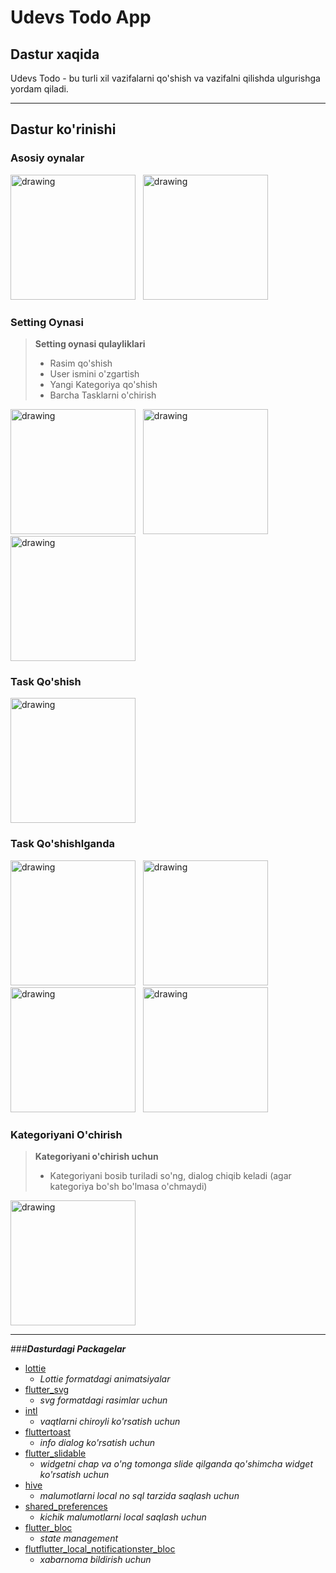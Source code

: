 # Udevs Todo App

## Dastur xaqida
Udevs Todo - bu turli xil vazifalarni qo'shish va vazifalni qilishda ulgurishga yordam qiladi.
***
## Dastur ko'rinishi
### Asosiy oynalar
<div>
<img src="/readme_asset/main%20page%20with%20task.png" alt="drawing" width="200"/>
&nbsp
<img src="/readme_asset/task%20page%20without%20task.png" alt="drawing" width="200"/>
</div>

### Setting Oynasi

>__Setting oynasi qulayliklari__
>* Rasim qo'shish
>* User ismini o'zgartish
>* Yangi Kategoriya qo'shish
>* Barcha Tasklarni o'chirish

<div>
<img src="/readme_asset/setting%20page.png" alt="drawing" width="200"/>
&nbsp
<img src="/readme_asset/setting%20page%20add%20category.png" alt="drawing" width="200"/>
&nbsp
<img src="/readme_asset/setting%20page_2.png" alt="drawing" width="200"/>
</div>

### Task Qo'shish
<img src="/readme_asset/Add%20Task.png" alt="drawing" width="200"/>

### Task Qo'shishlganda
<div>
<img src="/readme_asset/main%20page%20with%20task.png" alt="drawing" width="200"/>
&nbsp
<img src="/readme_asset/main%20page%20with%20task_4.png" alt="drawing" width="200"/>
&nbsp
<img src="/readme_asset/main%20page%20with%20task_3.png" alt="drawing" width="200"/>
&nbsp
<img src="/readme_asset/main%20page%20with%20task_2.png" alt="drawing" width="200"/>
</div>

### Kategoriyani O'chirish
>__Kategoriyani o'chirish uchun__
>* Kategoriyani bosib turiladi so'ng, dialog chiqib keladi (agar kategoriya bo'sh bo'lmasa o'chmaydi)

<img src="/readme_asset/delete%20category.png" alt="drawing" width="200"/>


***
###___Dasturdagi Packagelar___
* [lottie](https://pub.dev/packages/lottie)
    - _Lottie formatdagi animatsiyalar_
* [flutter_svg](https://pub.dev/packages/flutter_svg)
    - _svg formatdagi rasimlar uchun_
* [intl](https://pub.dev/packages/intl)
    - _vaqtlarni chiroyli ko'rsatish uchun_
* [fluttertoast](https://pub.dev/packages/fluttertoast)
    - _info dialog ko'rsatish uchun_
* [flutter_slidable](https://pub.dev/packages/flutter_slidable)
    - _widgetni chap va o'ng tomonga slide qilganda qo'shimcha widget ko'rsatish uchun_
* [hive](https://pub.dev/packages/hive_flutter)
    - _malumotlarni local no sql tarzida saqlash uchun_
* [shared_preferences](https://pub.dev/packages/shared_preferences)
    - _kichik malumotlarni local saqlash uchun_
* [flutter_bloc](https://pub.dev/packages/flutter_bloc)
    - _state management_
* [flutflutter_local_notificationster_bloc](https://pub.dev/packages/flutter_local_notifications)
    - _xabarnoma bildirish uchun_
    
